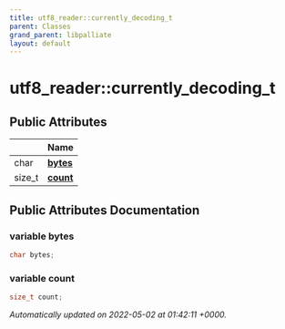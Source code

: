 ```yaml
---
title: utf8_reader::currently_decoding_t
parent: Classes
grand_parent: libpalliate
layout: default
---
```


# utf8_reader::currently_decoding_t





## Public Attributes

|                | Name           |
| -------------- | -------------- |
| char | **[bytes](/libpalliate/generated/Classes/structutf8__reader_1_1currently__decoding__t#variable-bytes)**  |
| size_t | **[count](/libpalliate/generated/Classes/structutf8__reader_1_1currently__decoding__t#variable-count)**  |

## Public Attributes Documentation

### variable bytes

```cpp
char bytes;
```


### variable count

```cpp
size_t count;
```



_Automatically updated on 2022-05-02 at 01:42:11 +0000._